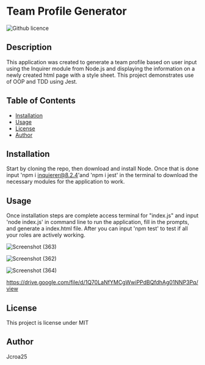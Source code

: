 # Team Profile Generator 

![Github licence](http://img.shields.io/badge/license-MIT-blue.svg)

## Description 

This application was created to generate a team profile based on user input using the Inquirer module from Node.js and displaying the information on a newly created html page with a style sheet. This project demonstrates use of OOP and TDD using Jest. 
 
## Table of Contents

* [Installation](#installation)
* [Usage](#usage)
* [License](#license)
* [Author](#author)

## Installation 

Start by cloning the repo, then download and install Node. Once that is done input 'npm i inquierer@8.2.4'and 'npm i jest' in the terminal to download the necessary modules for the application to work.

## Usage 

Once installation steps are complete access terminal for "index.js" and input 'node index.js' in command line to run the application, fill in the prompts, and generate a index.html file. After you can input 'npm test' to test if all your roles are actively working.


![Screenshot (363)](https://user-images.githubusercontent.com/107810359/218169804-fdade585-6a47-4570-9a3c-556dda344a48.png)

![Screenshot (362)](https://user-images.githubusercontent.com/107810359/218170033-2af626bf-6f39-4417-afb1-b72e62ea8b45.png)

![Screenshot (364)](https://user-images.githubusercontent.com/107810359/218170795-4bc74295-73f1-4c8e-9fb0-519cbda057df.png)

https://drive.google.com/file/d/1Q70LaNfYMCgWwiPPdBQfdhAg01NNP3Pq/view

## License 

This project is license under MIT

## Author

Jcroa25
